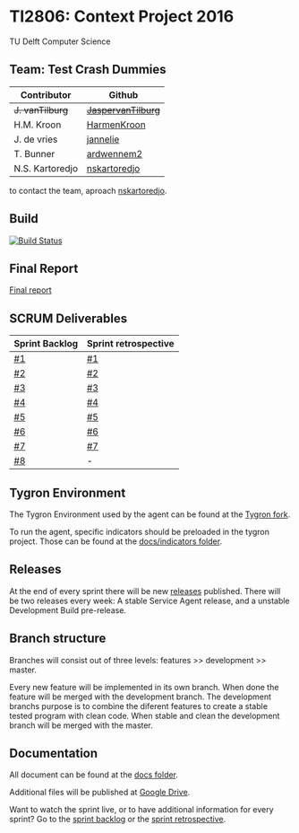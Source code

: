 # TI2806: Context Project 2016

TU Delft
Computer Science

## Team: Test Crash Dummies
| Contributor	  | Github 													|
| --------------- | ------------------------------------------------------- |
| ~~J. vanTilburg~~  | [~~JaspervanTilburg~~](https://github.com/JaspervanTilburg)	|
| H.M. Kroon 	  | [HarmenKroon](https://github.com/HarmenKroon)			|
| J. de vries	  | [jannelie](https://github.com/jannelie)					|
| T. Bunner		  | [ardwennem2](https://github.com/ardwennem2)				|
| N.S. Kartoredjo | [nskartoredjo](https://github.com/nskartoredjo)			|

to contact the team, aproach [nskartoredjo](https://github.com/nskartoredjo).

## Build
[![Build Status](https://travis-ci.org/nskartoredjo/TI2806.svg?branch=master)](https://travis-ci.org/nskartoredjo/TI2806)

## Final Report
[Final report](https://github.com/nskartoredjo/TI2806/blob/Final_report/deliverables/Final_Product_Vision.pdf)


## SCRUM Deliverables
| Sprint Backlog																								  | Sprint retrospective 																					|
| --------------------------------------------------------------------------------------------------------------- | ------------------------------------------------------------------------------------------------------- |
| [#1](https://github.com/nskartoredjo/TI2806/blob/master/Deliverables/Backlog%20-%20Sprint%20Backlog%20%231.pdf) | [#1](https://github.com/nskartoredjo/TI2806/blob/master/Deliverables/Sprint%20Retrospective%20%231.pdf) |
| [#2](https://github.com/nskartoredjo/TI2806/blob/master/Deliverables/Backlog%20-%20Sprint%20Backlog%20%232.pdf) | [#2](https://github.com/nskartoredjo/TI2806/blob/master/Deliverables/Sprint%20Retrospective%20%232.pdf) |
| [#3](https://github.com/nskartoredjo/TI2806/blob/master/Deliverables/Backlog%20-%20Sprint%20Backlog%20%233.pdf) | [#3](https://github.com/nskartoredjo/TI2806/blob/master/deliverables/Sprint%20Retrospective%20%233.pdf) |
| [#4](https://github.com/nskartoredjo/TI2806/blob/master/deliverables/Backlog%20-%20Sprint%20Backlog%20%234.pdf) | [#4](https://github.com/nskartoredjo/TI2806/blob/master/deliverables/Sprint%20Retrospective%20%234.pdf) |
| [#5](https://github.com/nskartoredjo/TI2806/blob/master/deliverables/Backlog%20-%20Sprint%20Backlog%20%235.pdf) | [#5](https://github.com/nskartoredjo/TI2806/blob/master/deliverables/Sprint%20Retrospective%20%235.pdf) |
| [#6](https://github.com/nskartoredjo/TI2806/blob/master/deliverables/Backlog%20-%20Sprint%20Backlog%20%236.pdf) | [#6](https://github.com/nskartoredjo/TI2806/blob/master/deliverables/Sprint%20Retrospective%20%236.pdf) |
| [#7](https://github.com/nskartoredjo/TI2806/blob/master/deliverables/Backlog%20-%20Sprint%20Backlog%20%237.pdf) | [#7](https://github.com/nskartoredjo/TI2806/blob/master/deliverables/Sprint%20Retrospective%20%237.pdf) |
| [#8](https://github.com/nskartoredjo/TI2806/blob/master/deliverables/Backlog%20-%20Sprint%20Backlog%20%238.pdf) | - |

## Tygron Environment
The Tygron Environment used by the agent can be found at the [Tygron fork](https://github.com/nskartoredjo/tygron).
 
To run the agent, specific indicators should be preloaded in the tygron project. Those can be found at the [docs/indicators folder](https://github.com/nskartoredjo/TI2806/tree/master/docs/indicators).

## Releases
At the end of every sprint there will be new [releases](https://github.com/nskartoredjo/TI2806/releases) published.
There will be two releases every week: A stable Service Agent release, and a unstable Development Build pre-release.

## Branch structure
Branches will consist out of three levels: features >> development >> master.

Every new feature will be implemented in its own branch. When done the feature will be merged with the development branch. The development branchs purpose is to combine the diferent features to create a stable tested program with clean code. When stable and clean the development branch will be merged with the master.

## Documentation
All document can be found at the [docs folder](https://github.com/nskartoredjo/TI2806/tree/master/docs).

Additional files will be published at [Google Drive](https://drive.google.com/drive/folders/0B_mzqGuX8rLPTFlwd1dPREo3cGM).

Want to watch the sprint live, or to have additional information for every sprint? Go to the [sprint backlog](https://docs.google.com/spreadsheets/d/1GZqIf6lpjmhKDB_VhWZjEf5mK12deo1Lp95dS7juFRk/edit?usp=sharing) or the [sprint retrospective](https://docs.google.com/spreadsheets/d/1YH-gm5-QnxKKAUCuzmdMaaits8xUBvhszoKy4BvpWnw/edit?usp=sharing).